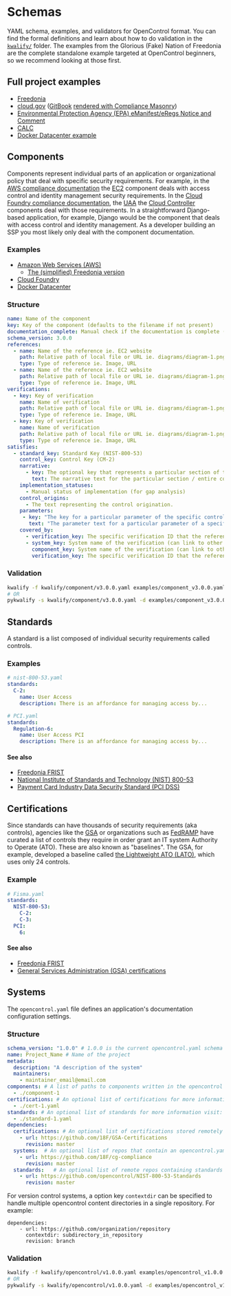 # Schemas

YAML schema, examples, and validators for OpenControl format. You can find the formal definitions and learn about how to do validation in the [`kwalify/`](kwalify/) folder. The examples from the Glorious (Fake) Nation of Freedonia are the complete standalone example targeted at OpenControl beginners, so we recommend looking at those first.

## Full project examples

* [Freedonia](https://github.com/opencontrol/freedonia-compliance#readme)
* [cloud.gov](https://github.com/18F/cg-compliance) ([GitBook](https://compliance.cloud.gov/) [rendered with Compliance Masonry](https://github.com/opencontrol/compliance-masonry#creating-gitbook-documentation))
* [Environmental Protection Agency (EPA) eManifest/eRegs Notice and Comment](https://github.com/18F/epa-notice)
* [CALC](https://github.com/18F/calc)
* [Docker Datacenter example](https://github.com/docker/compliance/tree/master/examples/opencontrol/DockerEE-Moderate-ATO)

## Components

Components represent individual parts of an application or organizational policy that deal with specific security requirements. For example, in the [AWS compliance documentation](https://github.com/opencontrol/aws-compliance) the [EC2](https://github.com/opencontrol/aws-compliance/blob/master/IAM/component.yaml) component deals with access control and identity management security requirements. In the [Cloud Foundry compliance documentation](https://github.com/opencontrol/cf-compliance), the [UAA](https://github.com/opencontrol/cf-compliance/blob/master/UAA/component.yaml) the [Cloud Controller](https://github.com/opencontrol/cf-compliance/tree/master/CloudController) components deal with those requirements. In a straightforward Django-based application, for example, Django would be the component that deals with access control and identity management. As a developer building an SSP you most likely only deal with the component documentation.

### Examples

* [Amazon Web Services (AWS)](https://github.com/opencontrol/aws-compliance)
    * [The (simplified) Freedonia version](https://github.com/opencontrol/freedonia-aws-compliance)
* [Cloud Foundry](https://github.com/opencontrol/cf-compliance)
* [Docker Datacenter](https://github.com/docker/ddc-opencontrol)

### Structure

```yaml
name: Name of the component
key: Key of the component (defaults to the filename if not present)
documentation_complete: Manual check if the documentation is complete (for gap analysis)
schema_version: 3.0.0
references:
  - name: Name of the reference ie. EC2 website
    path: Relative path of local file or URL ie. diagrams/diagram-1.png
    type: Type of reference ie. Image, URL
  - name: Name of the reference ie. EC2 website
    path: Relative path of local file or URL ie. diagrams/diagram-1.png
    type: Type of reference ie. Image, URL
verifications:
  - key: Key of verification
    name: Name of verification
    path: Relative path of local file or URL ie. diagrams/diagram-1.png
    type: Type of reference ie. Image, URL
  - key: Key of verification
    name: Name of verification
    path: Relative path of local file or URL ie. diagrams/diagram-1.png
    type: Type of reference ie. Image, URL
satisfies:
  - standard_key: Standard Key (NIST-800-53)
    control_key: Control Key (CM-2)
    narrative:
      - key: The optional key that represents a particular section of the control. If the key is not specified, assume the string in the following text represents the entire control
        text: The narrative text for the particular section / entire control if there is no key specified
    implementation_statuses:
      - Manual status of implementation (for gap analysis)
    control_origins:
      - The text representing the control origination.
    parameters:
     - key: "The key for a particular parameter of the specific control"
       text: "The parameter text for a particular parameter of a specific control"
    covered_by:
      - verification_key: The specific verification ID that the reference links, no component or system is needed for internal references
      - system_key: System name of the verification (can link to other systems / components)
        component_key: System name of the verification (can link to other systems / components)
        verification_key: The specific verification ID that the reference links to
```

### Validation

```bash
kwalify -f kwalify/component/v3.0.0.yaml examples/component_v3.0.0.yaml
# OR
pykwalify -s kwalify/component/v3.0.0.yaml -d examples/component_v3.0.0.yaml
```

## Standards

A standard is a list composed of individual security requirements called controls.

### Examples

```yaml
# nist-800-53.yaml
standards:
  C-2:
    name: User Access
    description: There is an affordance for managing access by...

# PCI.yaml
standards:
  Regulation-6:
    name: User Access PCI
    description: There is an affordance for managing access by...
```

#### See also

* [Freedonia FRIST](https://github.com/opencontrol/freedonia-frist)
* [National Institute of Standards and Technology (NIST) 800-53](https://github.com/opencontrol/NIST-800-53-Standards)
* [Payment Card Industry Data Security Standard (PCI DSS)](https://github.com/opencontrol/PCI-DSS-Certifications)

## Certifications

Since standards can have thousands of security requirements (aka controls), agencies like the [GSA](http://www.gsa.gov/) or organizations such as [FedRAMP](https://www.fedramp.gov) have curated a list of controls they require in order grant an IT system Authority to Operate (ATO). These are also known as "baselines". The GSA, for example, developed a baseline called [the Lightweight ATO (LATO)](https://gsablogs.gsa.gov/innovation/2014/12/10/it-security-security-in-an-agile-development-cloud-world-by-kurt-garbars/), which uses only 24 controls.

### Example

```yaml
# Fisma.yaml
standards:
  NIST-800-53:
    C-2:
    C-3:
  PCI:
    6:
```

#### See also

* [Freedonia FRIST](https://github.com/opencontrol/freedonia-frist)
* [General Services Administration (GSA) certifications](https://github.com/18F/GSA-Certifications)

## Systems

The `opencontrol.yaml` file defines an application's documentation configuration settings.

### Structure

```yaml
schema_version: "1.0.0" # 1.0.0 is the current opencontrol.yaml schema version
name: Project_Name # Name of the project
metadata:
  description: "A description of the system"
  maintainers:
    - maintainer_email@email.com
components: # A list of paths to components written in the opencontrol format for more information view: https://github.com/opencontrol/schemas
  - ./component-1
certifications: # An optional list of certifications for more information visit: https://github.com/opencontrol/schemas
  - ./cert-1.yaml
standards: # An optional list of standards for more information visit: https://github.com/opencontrol/schemas
  - ./standard-1.yaml
dependencies:
  certifications: # An optional list of certifications stored remotely
    - url: https://github.com/18F/GSA-Certifications
      revision: master
  systems:  # An optional list of repos that contain an opencontrol.yaml stored remotely
    - url: https://github.com/18F/cg-compliance
      revision: master
  standards:   # An optional list of remote repos containing standards info that contain an opencontrol.yaml
    - url: https://github.com/opencontrol/NIST-800-53-Standards
      revision: master
```

For version control systems, a option key `contextdir` can be specified to handle multiple opencontrol content directories in a single repository.
For example:

```
dependencies:
    - url: https://github.com/organization/repository
      contextdir: subdirectory_in_repository
      revision: branch
```

### Validation

```bash
kwalify -f kwalify/opencontrol/v1.0.0.yaml examples/opencontrol_v1.0.0.yaml
# OR
pykwalify -s kwalify/opencontrol/v1.0.0.yaml -d examples/opencontrol_v1.0.0.yaml
```
